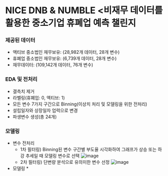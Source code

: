 # NICE DNB & NUMBLE <비재무 데이터를 활용한 중소기업 휴폐업 예측 챌린지

### 제공된 데이터
* 액티브 중소법인 재무보유: (28,982개 데이터, 28개 변수)
* 휴폐업 중소법인 재무보유: (6,739개 데이터, 28개 변수)
* 재무데이터: (109,142개 데이터, 76개 변수)

### EDA 및 전처리
* 결측치 제거
* 라벨링(휴폐업: 0, 액티브: 1)
* 모든 변수 7가지 구간으로 Binning(이상치 처리 및 모델링을 위한 전처리)
* 설립일자와 상장일자 업력으로 변경
* 파생변수 생성(총 24개)

### 모델링
* 변수 전처리
  * 1차 필터링) Binning된 변수 구간별 부도율 시각화하여 그래프가 상승 또는 하강 추세일 때 모델링 변수로 선택
  ![image](https://user-images.githubusercontent.com/65642065/203484868-5e359309-70b4-4106-ae1c-711c4a042581.png)
  * 2차 필터링) 단변량 분석으로 유의미한 변수 선정
  ![image](https://user-images.githubusercontent.com/65642065/203485136-978eae82-46c0-408a-890d-74e452eb0f1a.png)
* 모델링
  *
